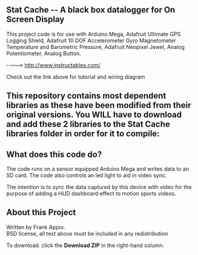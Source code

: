 ## Stat Cache -- A black box datalogger for On Screen Display ##

This project code is for use with Arduino Mega, Adafruit Ultimate GPS Logging Shield, Adafruit 10 DOF Accelerometer Gyro Magnetometer Temperature and Barometric Pressure, Adafruit Neopixel Jewel, Analog Potentiometer, Analog Button.

  ----> http://www.instructables.com/

Check out the link above for tutorial and wiring diagram 

## This repository contains most dependent libraries as these have been modified from their original versions. You WILL have to download and add these 2 libraries to the Stat Cache libraries folder in order for it to compile: ##



## What does this code do? ##

The code runs on a sensor equipped Arduino Mega and writes data to an SD card. The code also controls an led light to aid in video sync.

The intention is to sync the data captured by this device with video for the purpose of adding a HUD dashboard effect to motion sports videos. 



## About this Project ##

Written by Frank Appio.  
BSD license, all text above must be included in any redistribution



To download. click the **Download ZIP** in the right-hand column. 
